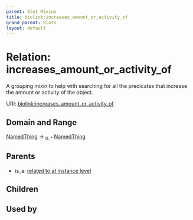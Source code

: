```yaml
---
parent: Slot Mixins
title: biolink:increases_amount_or_activity_of
grand_parent: Slots
layout: default
---
```


# Relation: increases_amount_or_activity_of


A grouping mixin to help with searching for all the predicates that increase the amount or activity of the object.

URI: [biolink:increases_amount_or_activity_of](https://w3id.org/biolink/vocab/increases_amount_or_activity_of)

## Domain and Range

[NamedThing](NamedThing.md) ->  <sub>0..\*</sub> [NamedThing](NamedThing.md)

## Parents

 *  is_a: [related to at instance level](related_to_at_instance_level.md)

## Children


## Used by

